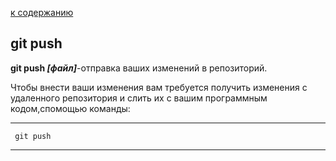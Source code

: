 [к содержанию](./readme.md)

## git push

**git push *[файл]***-отправка ваших изменений в репозиторий.

Чтобы внести ваши изменения вам требуется получить изменения с удаленного репозитория и слить их с вашим программным кодом,спомощью команды:


---
     git push
---
